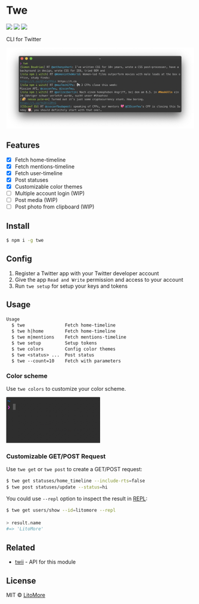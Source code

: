 # Twe

[![](https://img.shields.io/npm/v/twe.svg)](https://www.npmjs.com/package/twe)
[![](https://img.shields.io/npm/l/twe.svg)](https://github.com/LitoMore/twe/blob/master/LICENSE)
[![](https://img.shields.io/badge/code_style-XO-5ed9c7.svg)](https://github.com/xojs/xo)

CLI for Twitter

<div align="center"><img src="https://raw.githubusercontent.com/LitoMore/twe/master/screenshot.png" alt="Twe" /></div>

## Features

- [x] Fetch home-timeline
- [x] Fetch mentions-timeline
- [x] Fetch user-timeline
- [x] Post statuses
- [x] Customizable color themes
- [ ] Multiple account login (WIP)
- [ ] Post media (WIP)
- [ ] Post photo from clipboard (WIP)

## Install

```bash
$ npm i -g twe
```

## Config

1. Register a Twitter app with your Twitter developer account
2. Give the app `Read and Write` permission and access to your account
3. Run `twe setup` for setup your keys and tokens

## Usage

```
Usage
  $ twe               Fetch home-timeline
  $ twe h|home        Fetch home-timeline
  $ twe m|mentions    Fetch mentions-timeline
  $ twe setup         Setup tokens
  $ twe colors        Config color themes
  $ twe <status> ...  Post status
  $ twe --count=10    Fetch with parameters
```

### Color scheme

Use `twe colors` to customize your color scheme.

<img width="50%" height="50%" src="https://raw.githubusercontent.com/LitoMore/twe/master/media/twe-colors.gif" alt="twe-colors" />

### Customizable GET/POST Request

Use `twe get` or `twe post` to create a GET/POST request:

```bash
$ twe get statuses/home_timeline --include-rts=false
$ twe post statuses/update --status=hi
```

You could use `--repl` option to inspect the result in [REPL](https://nodejs.org/dist/latest/docs/api/repl.html):

```bash
$ twe get users/show --id=litomore --repl

> result.name
#=> 'LitoMore' 
```

## Related

- [twii](https://github.com/LitoMore/twii) - API for this module

## License

MIT © [LitoMore](https://github.com/LitoMore)
